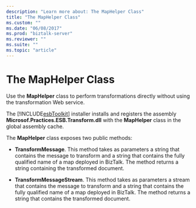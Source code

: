 ```yaml
---
description: "Learn more about: The MapHelper Class"
title: "The MapHelper Class"
ms.custom: ""
ms.date: "06/08/2017"
ms.prod: "biztalk-server"
ms.reviewer: ""
ms.suite: ""
ms.topic: "article"
---
```

# The MapHelper Class
Use the **MapHelper** class to perform transformations directly without using the transformation Web service.  
  
 The [!INCLUDE[esbToolkit](../includes/esbtoolkit-md.md)] installer installs and registers the assembly **Microsof.Practices.ESB.Transform.dll** with the **MapHelper** class in the global assembly cache.  
  
 The **MapHelper** class exposes two public methods:  
  
-   **TransformMessage**. This method takes as parameters a string that contains the message to transform and a string that contains the fully qualified name of a map deployed in BizTalk. The method returns a string containing the transformed document.  
  
-   **TransformMessageStream**. This method takes as parameters a stream that contains the message to transform and a string that contains the fully qualified name of a map deployed in BizTalk. The method returns a string that contains the transformed document.
